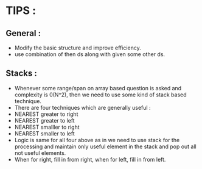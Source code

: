 # TIPS :
## General :
* Modify the basic structure and improve efficiency.
* use combination of then ds along with given some other ds.

## Stacks :
* Whenever some range/span on array based question is asked and complexity is 0(N^2), then we need to use some kind of stack based technique.
* There are four techniques which are generally useful : 
* NEAREST greater to right
* NEAREST greater to left
* NEAREST smalller to right
* NEAREST smaller to left
* Logic is same for all four above as in we need to use stack for the processing and maintain only useful element in the stack and pop out all not useful elements.
* When for right, fill in from right, when for left, fill in from left.
